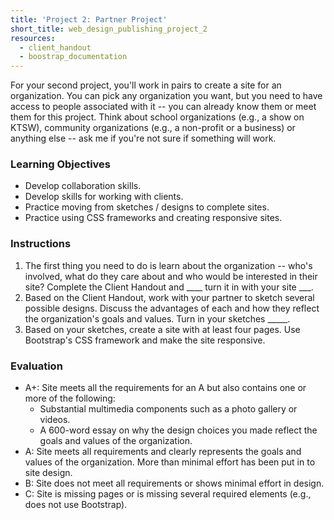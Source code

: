 ```yaml
---
title: 'Project 2: Partner Project'
short_title: web_design_publishing_project_2
resources:
  - client_handout
  - boostrap_documentation
---
```


For your second project, you'll work in pairs to create a site for an organization. You can pick any organization you want, but you need to have access to people associated with it -- you can already know them or meet them for this project. Think about school organizations (e.g., a show on KTSW), community organizations (e.g., a non-profit or a business) or anything else -- ask me if you're not sure if something will work.  

### Learning Objectives

- Develop collaboration skills.
- Develop skills for working with clients.
- Practice moving from sketches / designs to complete sites.
- Practice using CSS frameworks and creating responsive sites.

### Instructions

1. The first thing you need to do is learn about the organization -- who's involved, what do they care about and who would be interested in their site? Complete the Client Handout and ____ turn it in with your site ___.
2. Based on the Client Handout, work with your partner to sketch several possible designs. Discuss the advantages of each and how they reflect the organization's goals and values. Turn in your sketches _____.
3. Based on your sketches, create a site with at least four pages. Use Bootstrap's CSS framework and make the site responsive.

### Evaluation

- A+: Site meets all the requirements for an A but also contains one or more of the following:
  - Substantial multimedia components such as a photo gallery or videos.
  - A 600-word essay on why the design choices you made reflect the goals and values of the organization.  
- A: Site meets all requirements and clearly represents the goals and values of the organization. More than minimal effort has been put in to site design.
- B: Site does not meet all requirements or shows minimal effort in design.
- C: Site is missing pages or is missing several required elements (e.g., does not use Bootstrap).
